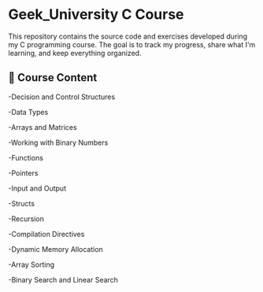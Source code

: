 # Geek_University C Course

This repository contains the source code and exercises developed during my C programming course. The goal is to track my progress, share what I'm learning, and keep everything organized.

## 🧠 Course Content

-Decision and Control Structures  

-Data Types  

-Arrays and Matrices  

-Working with Binary Numbers  

-Functions  

-Pointers  

-Input and Output  

-Structs  

-Recursion  

-Compilation Directives  

-Dynamic Memory Allocation  

-Array Sorting  

-Binary Search and Linear Search  

